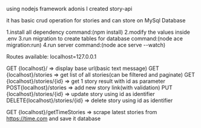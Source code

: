 using nodejs framework adonis I created
story-api

it has basic crud operation for stories
and can store on MySql Database


1.install all dependency command:(npm install)
2.modify the values inside .env
3.run migration to create tables for database command:(node ace migration:run)
4.run server command:(node ace serve --watch)

Routes available:
localhost=127.0.0.1

GET {localhost}/               => display base url(basic text message)
GET {localhost}/stories        => get list of all stories(can be filtered and paginate)
GET {localhost}/stories/{id}   => get 1 story result with id as parameter
POST{localhost}/stories        => add new story link(with validation)
PUT {localhost}/stories/{id}   => update story  using id as identifier 
DELETE{localhost}/stories/{id} => delete story  using id as identifier 

GET {localhost}/getTimeStories =>  scrape latest stories from https://time.com and save it database


